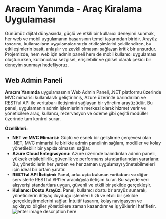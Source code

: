 

# Aracım Yanımda - Araç Kiralama Uygulaması
Günümüz dijital dünyasında, güçlü ve etkili bir kullanıcı deneyimi sunmak, her web ve mobil uygulamanın başarısının temel taşlarından biridir. Arayüz tasarımı, kullanıcıların uygulamalarımızla etkileşimlerini şekillendiren, bu etkileşimlerin basit, anlaşılır ve zevkli olmasını sağlayan kritik bir unsurdur. Projemizde, hem web için admin paneli hem de mobil kullanıcı uygulaması oluştururken, kullanıcılara sezgisel, erişilebilir ve görsel olarak çekici bir deneyim sunmayı hedefliyoruz.

## Web Admin Paneli

**Aracım Yanımda** uygulamasının Web Admin Paneli, .NET platformu üzerinde MVC mimarisi kullanılarak geliştirilmiş, Azure üzerinde barındırılan ve RESTful API ile veritabanı iletişimini sağlayan bir yönetim arayüzüdür. Bu panel, uygulamanın admin işlemlerinin merkezi olarak hizmet verir ve yöneticilere araç, kullanıcı, rezervasyon ve ödeme gibi çeşitli modüller üzerinde tam kontrol sunar.

**Özellikleri:**

 - **NET ve MVC Mimarisi:** Güçlü ve esnek bir geliştirme çerçevesi olan .NET, MVC mimarisi ile birlikte admin panelinin sağlam, modüler ve kolay yönetilebilir bir yapıda olmasını sağlar.
 - **Azure Cloud Entegrasyonu:** Azure üzerinde barındırılan admin paneli, yüksek erişilebilirlik, güvenlik ve performans standartlarından yararlanır. Bu, yöneticilerin her yerden ve her zaman uygulamayı yönetebilmeleri için ideal bir ortam yaratır.
 - **RESTful API İletişimi:** Panel, arka uçta bulunan veritabanı ve diğer servislerle RESTful API'ler aracılığıyla iletişim kurar. Bu sayede veri alışverişi standartlara uygun, güvenli ve etkili bir şekilde gerçekleşir.
 - **Kullanıcı Dostu Arayüz:** Panel, kullanıcı dostu bir arayüz sunarak, yöneticilerin ihtiyaç duyduğu işlemleri hızlı ve etkili bir şekilde gerçekleştirmelerini sağlar. İntuitif tasarım, kolay navigasyon ve açıklayıcı bilgiler yöneticilere zaman kazandırır ve iş yüklerini hafifletir.
 ![enter image description here](https://r.resimlink.com/RpxT-EzAy.png)
